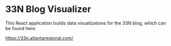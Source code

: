 # 33N Blog Visualizer

This React application builds data visualizations for the 33N blog, which can be found here:

https://33n.atlantaregional.com/
